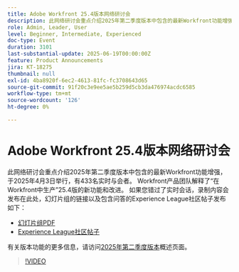 ```yaml
---
title: Adobe Workfront 25.4版本网络研讨会
description: 此网络研讨会重点介绍2025年第二季度版本中包含的最新Workfront功能增强，于2025年4月3日举行，有433名实时与会者。
role: Admin, Leader, User
level: Beginner, Intermediate, Experienced
doc-type: Event
duration: 3101
last-substantial-update: 2025-06-19T00:00:00Z
feature: Product Announcements
jira: KT-18275
thumbnail: null
exl-id: 4ba8920f-6ec2-4613-81fc-fc3708643d65
source-git-commit: 91f20c3e9ee5ae5b259d5cb3da476974acdc6585
workflow-type: tm+mt
source-wordcount: '126'
ht-degree: 0%

---
```


# Adobe Workfront 25.4版本网络研讨会

此网络研讨会重点介绍2025年第二季度版本中包含的最新Workfront功能增强，于2025年4月3日举行，有433名实时与会者。 Workfront产品团队解释了“在Workfront中生产”25.4版的新功能和改进。 如果您错过了实时会话，录制内容会发布在此处，幻灯片组的链接以及包含问答的Experience League社区帖子发布如下：

* [幻灯片组PDF](https://workfront-experience.s3.us-west-2.amazonaws.com/Training/Guides/Customer+Success+at+Scale/040325+-+25.4+Second+Quarter+2025+Release+Webinar.pdf)
* [Experience League社区帖子](https://experienceleaguecommunities.adobe.com/t5/workfront-discussions/event-follow-up-adobe-workfront-second-quarter-2025-release/td-p/746716)

有关版本功能的更多信息，请访问[2025年第二季度版本](https://experienceleague.adobe.com/zh-hans/docs/workfront/using/product-announcements/product-releases/release-25-q2/25-q2-release-overview)概述页面。


>[!VIDEO](https://video.tv.adobe.com/v/3463798/?learn=on&enablevpops)
